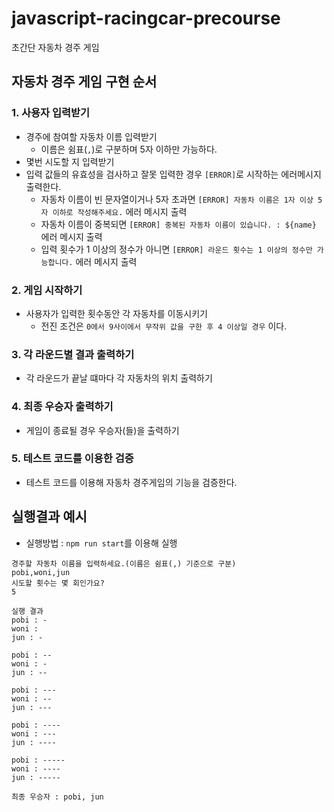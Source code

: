 # javascript-racingcar-precourse

초간단 자동차 경주 게임

## 자동차 경주 게임 구현 순서

### 1. 사용자 입력받기

- 경주에 참여할 자동차 이름 입력받기
  - 이름은 쉼표(`,`)로 구분하며 5자 이하만 가능하다.
- 몇번 시도할 지 입력받기
- 입력 값들의 유효성을 검사하고 잘못 입력한 경우 `[ERROR]`로 시작하는 에러메시지 출력한다.
  - 자동차 이름이 빈 문자열이거나 5자 초과면 `[ERROR] 자동차 이름은 1자 이상 5자 이하로 작성해주세요.` 에러 메시지 출력
  - 자동차 이름이 중복되면 `[ERROR] 중복된 자동차 이름이 있습니다. : ${name}` 에러 메시지 출력
  - 입력 횟수가 1 이상의 정수가 아니면 `[ERROR] 라운드 횟수는 1 이상의 정수만 가능합니다.` 에러 메시지 출력

### 2. 게임 시작하기

- 사용자가 입력한 횟수동안 각 자동차를 이동시키기
  - 전진 조건은 `0에서 9사이에서 무작위 값을 구한 후 4 이상일 경우` 이다.

### 3. 각 라운드별 결과 출력하기

- 각 라운드가 끝날 떄마다 각 자동차의 위치 출력하기

### 4. 최종 우승자 출력하기

- 게임이 종료될 경우 우승자(들)을 출력하기

### 5. 테스트 코드를 이용한 검증

- 테스트 코드를 이용해 자동차 경주게임의 기능을 검증한다.

## 실행결과 예시

- 실행방법 : `npm run start`를 이용해 실행

```
경주할 자동차 이름을 입력하세요.(이름은 쉼표(,) 기준으로 구분)
pobi,woni,jun
시도할 횟수는 몇 회인가요?
5

실행 결과
pobi : -
woni :
jun : -

pobi : --
woni : -
jun : --

pobi : ---
woni : --
jun : ---

pobi : ----
woni : ---
jun : ----

pobi : -----
woni : ----
jun : -----

최종 우승자 : pobi, jun
```
